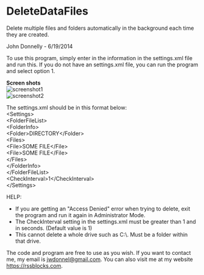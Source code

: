 DeleteDataFiles
===============

Delete multiple files and folders automatically in the background each time they are created.


John Donnelly - 6/19/2014

To use this program, simply enter in the information in the settings.xml file and run this. 
If you do not have an settings.xml file, you can run the program and select option 1.


<b>Screen shots</b><br />
<img alt="screenshot1" src="http://my4dashboards.com/CloudFiles/73e09d1a-6522-4332-9822-983b19e94c38.PNG" />
<br />
<img alt="screenshot2" src="http://my4dashboards.com/CloudFiles/9d4289dc-cb9c-49f1-a747-218004d5c604.PNG" />

The settings.xml should be in this format below:
<br />
&lt;Settings&gt;
<br />
    &lt;FolderFileList&gt;
    <br />
        &lt;FolderInfo&gt;
        <br />
            &lt;Folder&gt;DIRECTORY&lt;/Folder&gt;
            <br />
            &lt;Files&gt;
            <br />
                &lt;File&gt;SOME FILE&lt;/File&gt;
                <br />
                &lt;File&gt;SOME FILE&lt;/File&gt;
                <br />
            &lt;/Files&gt;
            <br />
        &lt;/FolderInfo&gt;
        <br />
    &lt;/FolderFileList&gt;
    <br />
    &lt;CheckInterval&gt;1&lt;/CheckInterval&gt;
    <br />
&lt;/Settings&gt;


HELP:
 - If you are getting an "Access Denied" error when trying to delete, exit the program and run it again in Administrator Mode.
 - The CheckInterval setting in the settings.xml must be greater than 1 and in seconds. (Default value is 1)
 - This cannot delete a whole drive such as C:\\. Must be a folder within that drive.


The code and program are free to use as you wish.
If you want to contact me, my email is jwdonnel@gmail.com. You can also visit me at my website https://rssblocks.com.

